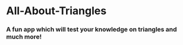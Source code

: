 # All-About-Triangles
<h3>A fun app which will test your knowledge on triangles and much more!</h3>
